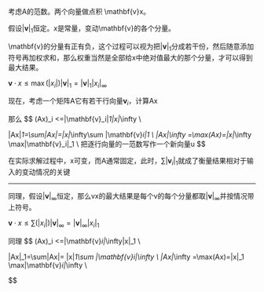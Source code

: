 考虑A的范数。两个向量做点积  \mathbf{v}x。


假设$|\mathbf{v}|_1$恒定。$x$是常量，变动\mathbf{v}的各个分量。

\mathbf{v}的分量有正有负，这个过程可以视为把$|\mathbf{v}|_1$分成若干份，然后随意添加符号再加权求和，那么权重当然是全部给x中绝对值最大的那个分量，才可以得到最大结果。

$\mathbf{v}\cdot x\leq \max(|x_i|)|\mathbf{v}|_1=|\mathbf{v}|_1 |x_i|_\infty$



现在，考虑一个矩阵A它有若干行向量$\mathbf{v}_i$，计算Ax

那么
$$
(Ax)_i <=|\mathbf{v}_i|_1|x|_\infty
\\

|Ax|_1=\sum|Ax|=|x|_\infty\sum |\mathbf{v}_i|_1 
\\
|Ax|_\infty =\max(Ax)=|x|_\infty \max|\mathbf{v}_i|_1
\\
把逐行向量的一范数写作一个新向量u
$$


在实际求解过程中，x可变，而A通常固定，此时，$\sum |\mathbf{v}_i|_1$就成了衡量结果相对于输入的变动情况的关键



---

同理，假设$|\mathbf{v}|_\infty$恒定，那么vx的最大结果是每个v的每个分量都取$|\mathbf{v}|_\infty$并按情况带上符号。

$\mathbf{v}\cdot x\leq \sum(|x_i|)|\mathbf{v}|_\infty=|\mathbf{v}|_\infty |x_i|_1$

同理
$$
(Ax)_i <=|\mathbf{v}_i|_\infty|x|_1
\\

|Ax|_1=\sum|Ax|= |x|_1\sum |\mathbf{v}_i|_\infty
\\
|Ax|_\infty =\max(Ax)=|x|_1 \max|\mathbf{v}_i|_\infty
\\

$$

